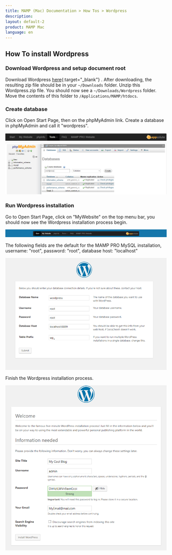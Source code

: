 ```yaml
---
title: MAMP (Mac) Documentation > How Tos > Wordpress
description: 
layout: default-2
product: MAMP Mac
language: en
---
```


## How To install Wordpress

### Download Wordpress and setup document root

Download Wordpress [here](https://wordpress.org){:target="_blank"} . After downloading, the resulting zip file should be in your `~/Downloads` folder. Unzip this Wordpress.zip file. You should now see a `~/Downloads/Wordpress` folder. Move the contents of this folder  to `/Applications/MAMP/htdocs`.

### Create database

Click on Open Start Page, then on the phpMyAdmin link. Create a database in phpMyAdmin and call it "wordpress".

![MAMP](/en/MAMP-Windows/How-Tos/Wordpress/phpMyAdminAddWordpress.png)

### Run Wordpress installation

Go to Open Start Page, click on  "MyWebsite" on the top menu bar, you should now see the Wordpress installation process begin.

![MAMP](/en/MAMP-Windows/How-Tos/Wordpress/MyWebsiteLink.png)

The following fields are the default for the MAMP PRO MySQL installation, username: "root", password: "root", database host: "localhost" 

![MAMP](/en/MAMP-Windows/How-Tos/Wordpress/WordpressWizard.png)

Finish the Wordpress installation process. 

![MAMP](/en/MAMP-Windows/How-Tos/Wordpress/WordpressWizard2.png)







